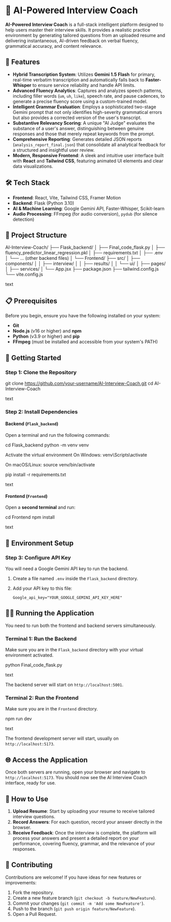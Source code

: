 # 🤖 AI-Powered Interview Coach

**AI-Powered Interview Coach** is a full-stack intelligent platform designed to help users master their interview skills. It provides a realistic practice environment by generating tailored questions from an uploaded resume and delivering instantaneous, AI-driven feedback on verbal fluency, grammatical accuracy, and content relevance.

## 🎯 Features

-   **Hybrid Transcription System**: Utilizes **Gemini 1.5 Flash** for primary, real-time verbatim transcription and automatically falls back to **Faster-Whisper** to ensure service reliability and handle API limits.
-   **Advanced Fluency Analytics**: Captures and analyzes speech patterns, including filler words (`um`, `uh`, `like`), speech rate, and pause cadences, to generate a precise fluency score using a custom-trained model.
-   **Intelligent Grammar Evaluation**: Employs a sophisticated two-stage Gemini prompt that not only identifies high-severity grammatical errors but also provides a corrected version of the user's transcript.
-   **Substantive Relevancy Scoring**: A unique "AI Judge" evaluates the substance of a user's answer, distinguishing between genuine responses and those that merely repeat keywords from the prompt.
-   **Comprehensive Reporting**: Generates detailed JSON reports (`analysis_report_final.json`) that consolidate all analytical feedback for a structured and insightful user review.
-   **Modern, Responsive Frontend**: A sleek and intuitive user interface built with **React** and **Tailwind CSS**, featuring animated UI elements and clear data visualizations.

## 🛠 Tech Stack

-   **Frontend**: React, Vite, Tailwind CSS, Framer Motion
-   **Backend**: Flask (Python 3.10)
-   **AI & Machine Learning**: Google Gemini API, Faster-Whisper, Scikit-learn
-   **Audio Processing**: FFmpeg (for audio conversion), `pydub` (for silence detection)

## 📁 Project Structure

AI-Interview-Coach/
├── Flask_backend/
│ ├── Final_code_flask.py
│ ├── fluency_predictor_linear_regression.pkl
│ ├── requirements.txt
│ ├── .env
│ └── ... (other backend files)
│
└── Frontend/
├── src/
│ ├── components/
│ │ ├── interview/
│ │ ├── results/
│ │ └── ui/
│ ├── pages/
│ ├── services/
│ └── App.jsx
├── package.json
├── tailwind.config.js
└── vite.config.js

text

## 📋 Prerequisites

Before you begin, ensure you have the following installed on your system:

-   **Git**
-   **Node.js** (v16 or higher) and **npm**
-   **Python** (v3.9 or higher) and **pip**
-   **FFmpeg** (must be installed and accessible from your system's PATH)

## 🚀 Getting Started

### Step 1: Clone the Repository

git clone https://github.com/your-username/AI-Interview-Coach.git
cd AI-Interview-Coach

text

### Step 2: Install Dependencies

#### Backend (`Flask_backend`)

Open a terminal and run the following commands:

cd Flask_backend
python -m venv venv

Activate the virtual environment
On Windows:
venv\Scripts\activate

On macOS/Linux:
source venv/bin/activate

pip install -r requirements.txt

text

#### Frontend (`Frontend`)

Open a **second terminal** and run:

cd Frontend
npm install

text

## 🔑 Environment Setup

### Step 3: Configure API Key

You will need a Google Gemini API key to run the backend.

1.  Create a file named `.env` inside the `Flask_backend` directory.
2.  Add your API key to this file:

    ```
    Google_api_key="YOUR_GOOGLE_GEMINI_API_KEY_HERE"
    ```

## 🏃‍♀️ Running the Application

You need to run both the frontend and backend servers simultaneously.

### Terminal 1: Run the Backend

Make sure you are in the `Flask_backend` directory with your virtual environment activated.

python Final_code_flask.py

text

The backend server will start on `http://localhost:5001`.

### Terminal 2: Run the Frontend

Make sure you are in the `Frontend` directory.

npm run dev

text

The frontend development server will start, usually on `http://localhost:5173`.

## 🌐 Access the Application

Once both servers are running, open your browser and navigate to `http://localhost:5173`. You should now see the AI Interview Coach interface, ready for use.

## 📱 How to Use

1.  **Upload Resume**: Start by uploading your resume to receive tailored interview questions.
2.  **Record Answers**: For each question, record your answer directly in the browser.
3.  **Receive Feedback**: Once the interview is complete, the platform will process your answers and present a detailed report on your performance, covering fluency, grammar, and the relevance of your responses.

## 🤝 Contributing

Contributions are welcome! If you have ideas for new features or improvements:

1.  Fork the repository.
2.  Create a new feature branch (`git checkout -b feature/NewFeature`).
3.  Commit your changes (`git commit -m 'Add some NewFeature'`).
4.  Push to the branch (`git push origin feature/NewFeature`).
5.  Open a Pull Request.

